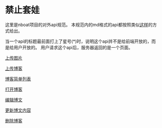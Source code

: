 # 禁止套娃

这里是nboat项目的对外api规范。
本规范内的md格式的api都按照类似[这样](https://github.com/jamescooke/restapidocs)的方式给出。

当一个api的标题最前面打上了星号(*)时，说明这个api并不是给前端开放的，而是给用户开放的。
用户请求这个api后，服务器返回的是一个页面。

[上传图片](UploadImage.md)

[上传博客](UploadBlog.md)

[博客简单列表]()

[打开博客](BlogDetail.md)

[编辑博文]()

[更新博文内容](UpdateBlog.md)

[删除博客]()